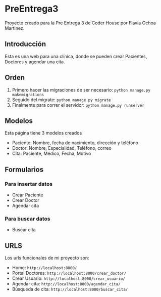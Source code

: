 # PreEntrega3
Proyecto creado para la Pre Entrega 3 de Coder House por Flavia Ochoa Martinez.

## Introducción
Esta es una web para una clínica, donde se pueden crear Pacientes, Doctores y agendar una cita.

## Orden
1. Primero hacer las migraciones de ser necesario: `python manage.py makemigrations`
2. Seguido del migrate: `python manage.py migrate`
3. Finalmente para correr el servidor: `python manage.py runserver`

## Modelos
Esta página tiene 3 modelos creados
+ Paciente: Nombre, fecha de nacimiento, dirección y teléfono
+ Doctor: Nombre, Especialidad, Teléfono, correo
+ Cita: Paciente, Médico, Fecha, Motivo

## Formularios
### Para insertar datos
+ Crear Paciente
+ Crear Doctor
+ Agendar cita
### Para buscar datos
+ Buscar cita
  
## URLS
Los urls funcionales de mi proyecto son:
+  Home: `http://localhost:8000/`
+  Portal Doctores: `http://localhost:8000/crear_doctor/`
+  Crear Usuario: `http://localhost:8000/crear_usuario/`
+  Agendar cita: `http://localhost:8000/agendar_cita/`
+  Búsqueda de cita: `http://localhost:8000/buscar_cita/`
